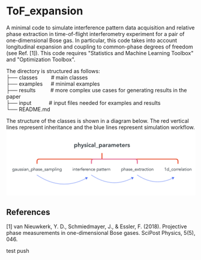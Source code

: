 # ToF_expansion
A minimal code to simulate interference pattern data acquisition and relative phase extraction in time-of-flight interferometry experiment for a pair of one-dimensional Bose gas. In particular, this code takes into account longitudinal expansion and coupling to common-phase degrees of freedom (see Ref. [1]). This code requires "Statistics and Machine Learning Toolbox" and "Optimization Toolbox". 

The directory is structured as follows: <br />
├── classes &emsp;&emsp;            # main classes  <br />
├── examples &emsp;                 # minimal examples <br />
├── results  &emsp;&emsp;&nbsp;     # more complex use cases for generating results in the paper <br />
├── input    &emsp;&ensp;&emsp;&nbsp;     # input files needed for examples and results <br />
└── README.md <br />

The structure of the classes is shown in a diagram below. The red vertical lines represent inheritance and the blue lines represent simulation workflow.  <br/>
![class_structure](classes/class_structure.png)

## References
[1] van Nieuwkerk, Y. D., Schmiedmayer, J., & Essler, F. (2018). Projective phase measurements in one-dimensional Bose gases. SciPost Physics, 5(5), 046.

test push
